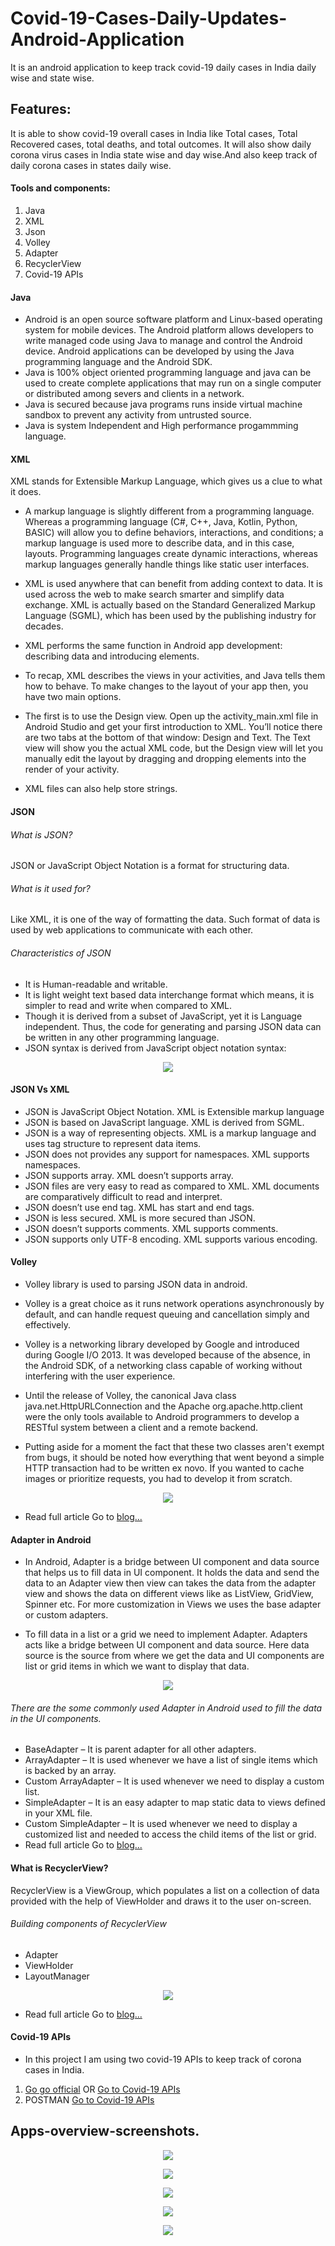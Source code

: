 # Covid-19-Cases-Daily-Updates-Android-Application
It is an android application to keep track covid-19 daily cases in India daily wise and state wise.

## Features:
It is able to show covid-19 overall cases in India like Total cases, Total Recovered cases, total deaths, and total outcomes. It will also show daily corona virus cases in India state wise and day wise.And also keep track of daily corona cases in states daily wise.
#### Tools and components:
 1. Java
 2. XML
 3. Json
 4. Volley
 5. Adapter
 6. RecyclerView
 7. Covid-19 APIs
#### Java
 + Android is an open source software platform and Linux-based operating system for mobile devices. The Android platform allows developers to write managed code using Java to manage and control the Android device. Android applications can be developed by using the Java programming language and the Android SDK.
 + Java is 100% object oriented programming language and java can be used to create complete applications that may run on a single computer or distributed among severs and clients in a network.
 + Java is secured because java programs runs inside virtual machine sandbox to prevent any activity from untrusted source.
 + Java is system Independent and High performance progammming language.
#### XML
XML stands for Extensible Markup Language, which gives us a clue to what it does.

+ A markup language is slightly different from a programming language. Whereas a programming language (C#, C++, Java, Kotlin, Python, BASIC) will allow you to define behaviors, interactions, and conditions; a markup language is used more to describe data, and in this case, layouts. Programming languages create dynamic interactions, whereas markup languages generally handle things like static user interfaces.
+ XML is used anywhere that can benefit from adding context to data. It is used across the web to make search smarter and simplify data exchange. XML is actually based on the Standard Generalized Markup Language (SGML), which has been used by the publishing industry for decades.
+ XML performs the same function in Android app development: describing data and introducing elements.
+ To recap, XML describes the views in your activities, and Java tells them how to behave. To make changes to the layout of your app then, you have two main options.

+ The first is to use the Design view. Open up the activity_main.xml file in Android Studio and get your first introduction to XML. You’ll notice there are two tabs at the bottom of that window: Design and Text. The Text view will show you the actual XML code, but the Design view will let you manually edit the layout by dragging and dropping elements into the render of your activity.
+ XML files can also help store strings.
#### JSON
###### What is JSON?
JSON or JavaScript Object Notation is a format for structuring data.
###### What is it used for?
Like XML, it is one of the way of formatting the data. Such format of data is used by web applications to communicate with each other.
###### Characteristics of JSON
+ It is Human-readable and writable.
+ It is light weight text based data interchange format which means, it is simpler to read and write when compared to XML.
+ Though it is derived from a subset of JavaScript, yet it is Language independent. Thus, the code for generating and parsing JSON data can be written in any other programming language.
+ JSON syntax is derived from JavaScript object notation syntax:


<p align="center">
  <img src="/Image-resources-screenshots/Json-prototype.PNG"/>
  </p>
  
  
#### JSON Vs XML
+ JSON is JavaScript Object Notation.	XML is Extensible markup language
+ JSON is based on JavaScript language.	XML is derived from SGML.
+ JSON is a way of representing objects.	XML is a markup language and uses tag structure to represent data items.
+ JSON does not provides any support for namespaces.	XML supports namespaces.
+ JSON supports array.	XML doesn’t supports array.
+ JSON files are very easy to read as compared to XML.	XML documents are comparatively difficult to read and interpret.
+ JSON doesn’t use end tag.	XML has start and end tags.
+ JSON is less secured.	XML is more secured than JSON.
+ JSON doesn’t supports comments.	XML supports comments.
+ JSON supports only UTF-8 encoding.	XML supports various encoding.
#### Volley
+ Volley library is used to parsing JSON data in android.
+ Volley is a great choice as it runs network operations asynchronously by default, and can handle request queuing and cancellation simply and effectively.
+ Volley is a networking library developed by Google and introduced during Google I/O 2013. It was developed because of the absence, in the Android SDK, of a networking class capable of working without interfering with the user experience.

+ Until the release of Volley, the canonical Java class java.net.HttpURLConnection and the Apache org.apache.http.client were the only tools available to Android programmers to develop a RESTful system between a client and a remote backend.

+ Putting aside for a moment the fact that these two classes aren't exempt from bugs, it should be noted how everything that went beyond a simple HTTP transaction had to be written ex novo. If you wanted to cache images or prioritize requests, you had to develop it from scratch.


<p align="center">
  <img src="/Image-resources-screenshots/json_parsing.PNG"/>
  </p>



+ Read full article Go to [blog...](https://code.tutsplus.com/tutorials/an-introduction-to-volley--cms-23800#:~:text=Volley%20is%20a%20networking%20library,the%20canonical%20Java%20class%20java./)

#### Adapter in Android
+ In Android, Adapter is a bridge between UI component and data source that helps us to fill data in UI component. It holds the data and send the data to an Adapter view then view can takes the data from the adapter view and shows the data on different views like as ListView, GridView, Spinner etc. For more customization in Views we uses the base adapter or custom adapters.

+ To fill data in a list or a grid we need to implement Adapter. Adapters acts like a bridge between UI component and data source. Here data source is the source from where we get the data and UI components are list or grid items in which we want to display that data.


<p align="center">
  <img src="/Image-resources-screenshots/adapter.jpg"/>
  </p>


###### There are the some commonly used Adapter in Android used to fill the data in the UI components.
+ BaseAdapter – It is parent adapter for all other adapters.
+ ArrayAdapter – It is used whenever we have a list of single items which is backed by an array.
+ Custom ArrayAdapter – It is used whenever we need to display a custom list.
+ SimpleAdapter – It is an easy adapter to map static data to views defined in your XML file.
+ Custom SimpleAdapter – It is used whenever we need to display a customized list and needed to access the child items of the list or grid.
+ Read full article Go to [blog...](https://abhiandroid.com/ui/adapter#Adapters_In_Android/)
#### What is RecyclerView?
RecyclerView is a ViewGroup, which populates a list on a collection of data provided with the help of ViewHolder and draws it to the user on-screen.
###### Building components of RecyclerView
+ Adapter
+ ViewHolder
+ LayoutManager


 <p align="center">
  <img src="/Image-resources-screenshots/recyclerview.png"/>
  </p>
  
  
+ Read full article Go to [blog...](https://blog.mindorks.com/how-does-recyclerview-work-internally/)
#### Covid-19 APIs
+ In this project I am using two covid-19 APIs to keep track of corona cases in India.
1. [Go go official](https://github.com/amodm/api-covid19-in) OR [Go to Covid-19 APIs](https://api.rootnet.in/covid19-in/stats/history/)
2. POSTMAN [Go to Covid-19 APIs](https://api.covidindiatracker.com/total.json/)
## Apps-overview-screenshots.

  <p align="center">
  <img src="/Image-resources-screenshots/device-2020-09-13-012635.png"/>
  </p>
  
  
  
  <p align="center">
  <img src="/Image-resources-screenshots/device-2020-09-13-012848.png"/>
  </p>
  
  
  
  <p align="center">
  <img src="/Image-resources-screenshots/device-2020-09-13-014336.png"/>
  </p>
  
  
  
   <p align="center">
   <img src="/Image-resources-screenshots/device-2020-09-13-014405.png"/>
   </p>
  
  
  <p align="center">
  <img src="/Image-resources-screenshots/device-2020-09-13-014438.png"/>
  </p>



